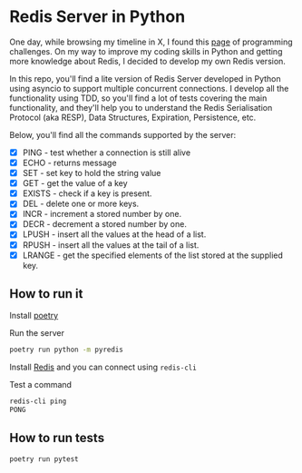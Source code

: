 # Redis Server in Python

One day, while browsing my timeline in X, I found this [page](https://codingchallenges.fyi/challenges/challenge-redis/) of programming challenges. 
On my way to improve my coding skills in Python and getting more knowledge about Redis, I decided to develop my own Redis version.

In this repo, you'll find a lite version of Redis Server developed in Python using asyncio to support multiple concurrent connections.
I develop all the functionality using TDD, so you'll find a lot of tests covering the main functionality, and they'll help you to understand the Redis Serialisation Protocol (aka RESP), Data Structures, Expiration, Persistence, etc. 

Below, you'll find all the commands supported by the server:

- [x] PING - test whether a connection is still alive
- [x] ECHO - returns message
- [x] SET - set key to hold the string value
- [x] GET - get the value of a key
- [x] EXISTS - check if a key is present.
- [x] DEL - delete one or more keys.
- [x] INCR - increment a stored number by one.
- [x] DECR - decrement a stored number by one.
- [x] LPUSH - insert all the values at the head of a list.
- [x] RPUSH - insert all the values at the tail of a list.
- [x] LRANGE - get the specified elements of the list stored at the supplied key.

## How to run it

Install [poetry](https://python-poetry.org/docs/#installation) 

Run the server

```cmd
poetry run python -m pyredis 
```

Install [Redis](https://redis.io/docs/install/install-redis/) and you can connect using `redis-cli`

Test a command

```cmd
redis-cli ping
PONG
```

## How to run tests

```cdm
poetry run pytest
```




